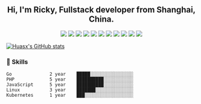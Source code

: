 <h2 align="center">Hi, I'm Ricky, Fullstack developer from Shanghai, China.</h2>

<p align="center">
<img src="https://img.shields.io/badge/OS-Linux-informational?style=flat&logo=linux&logoColor=white&color=2bbc8a" />
<img src="https://img.shields.io/badge/OS-macos-informational?style=flat&logo=macos&logoColor=white&color=2bbc8a" />
<img src="https://img.shields.io/badge/Code-Golang-informational?style=flat&logo=go&logoColor=white&color=2bbc8a" />
<img src="https://img.shields.io/badge/Code-PHP-informational?style=flat&logo=php&logoColor=white&color=2bbc8a" />
<img src="https://img.shields.io/badge/Code-JavaScript-informational?style=flat&logo=javascript&logoColor=white&color=2bbc8a" />
<img src="https://img.shields.io/badge/Code-React-informational?style=flat&logo=React&logoColor=white&color=2bbc8a" />
<img src="https://img.shields.io/badge/Shell-Bash-informational?style=flat&logo=gnu-bash&logoColor=white&color=2bbc8a" />
<img src="https://img.shields.io/badge/Tools-MySQL-informational?style=flat&logo=MySQL&logoColor=white&color=2bbc8a" />
<img src="https://img.shields.io/badge/Tools-Redis-informational?style=flat&logo=redis&logoColor=white&color=2bbc8a" />
<img src="https://img.shields.io/badge/Tools-Docker-informational?style=flat&logo=docker&logoColor=white&color=2bbc8a" />
<img src="https://img.shields.io/badge/Tools-Kubernetes-informational?style=flat&logo=kubernetes&logoColor=white&color=2bbc8a" />
</p>

[![Huasx's GitHub stats](https://github-readme-stats.vercel.app/api?username=huasx)](https://github.com/huasx/github-readme-stats)

### 🎯 Skills
```
Go              2 year    █████░░░░░░░░░░░░░░░░  
PHP             5 year    ██████████░░░░░░░░░░░
JavaScript      5 year    ██████████░░░░░░░░░░░
Linux           3 year    ███████░░░░░░░░░░░░░░
Kubernetes      1 year    ███░░░░░░░░░░░░░░░░░░
```

